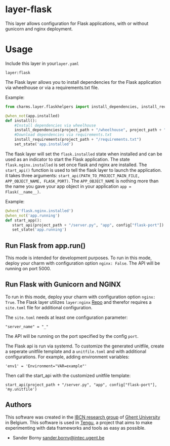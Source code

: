 
# layer-flask
This layer allows configuration for Flask applications, with or without gunicorn and nginx deployment.

# Usage

Include this layer in your`layer.yaml`

```
layer:flask
```
The Flask layer allows you to install dependencies for the Flask application via wheelhouse or via a requirements.txt file.

Example:

```python
from charms.layer.flaskhelpers import install_dependencies, install_requirements

@when_not(app.installed)
def install():
	#Install dependencies via wheelhouse
    install_dependencies(project_path + "/wheelhouse", project_path + "/requirements.txt")
    #Download dependencies via requirements.txt
    install_requirements(project_path + "/requirements.txt")
    set_state('app.installed')
```

The flask layer will set the `flask.installed` state when installed and can be used as an indicator to start the Flask application. The state `flask.nginx.installed` is set once flask and nginx are installed. The `start_api()` function is used to tell the flask layer to launch the application. it takes three arguments:
`start_api(PATH_TO_PROJECT_MAIN_FILE, APP_OBJECT_NAME, FLASK_PORT)`. The `APP_OBJECT_NAME` is nothing more than the name you gave your app object in your application `app = Flask(__name__)`.

Example:

```python
@when('flask.nginx.installed')
@when_not('app.running')
def start_app():
   start_api(project_path + "/server.py", "app", config["flask-port"])
   set_state('app.running')
```


## Run Flask from app.run()
This mode is intended for development purposes. To run in this mode, deploy your charm with configuration option `nginx: False`. The API will be running on port 5000.

## Run Flask with Gunicorn and NGINX
To run in this mode, deploy your charm with configuration option `nginx: True`.
The Flask layer utilizes `layer:nginx` [Repo](https://github.com/battlemidget/juju-layer-nginx) and therefor requires a `site.toml` file for additional configuration. 

The `site.toml` needs at least one configuration parameter:
```
"server_name" = "_"
```
The API will be running on the port specified by the config `port`.

The Flask api is run via systemd. To customize the generated unitfile, create a seperate unitfile template and a `unitfile.toml` and with additional configurations. For example, adding environment variables:
```
'env1' = 'Environment="VAR=example"'
```
Then call the start_api with the customized unitfile template:
```
start_api(project_path + "/server.py", "app", config["flask-port"], 'my.unitfile')
```


## Authors

This software was created in the [IBCN research group](https://www.ibcn.intec.ugent.be/) of [Ghent University](http://www.ugent.be/en) in Belgium. This software is used in [Tengu](http://tengu.intec.ugent.be), a project that aims to make experimenting with data frameworks and tools as easy as possible.

 - Sander Borny <sander.borny@intec.ugent.be>
